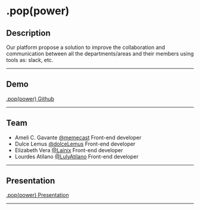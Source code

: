 # .pop(power)

## Description
Our platform propose a solution to improve the collaboration and communication between all the departments/areas and their members using tools as: slack, etc.

---
## Demo
  [.pop(power) Github](https://wizelinehackathon2018.github.io/pop-power-app/)
  
---
## Team
  * Ameli C. Gavante [@memecast](https://github.com/memecast) Front-end developer
  * Dulce Lemus [@dolceLemus](https://github.com/dolceLemus) Front-end developer
  * Elizabeth Vera [@Lainix](https://github.com/Lainix) Front-end developer
  * Lourdes Atilano [@LulyAtilano](https://github.com/LulyAtilano) Front-end developer

---

## Presentation
  [.pop(power) Presentation](https://docs.google.com/presentation/d/163zGP7OSxmNFFz8DNpqy1KMtr5EAanc9-0AySGvPebY/edit#slide=id.gd9c453428_0_16)

---
